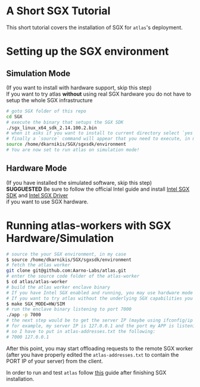 # A Short SGX Tutorial

This short tutorial covers the installation of SGX for `atlas`'s deployment.

# Setting up the SGX environment
## Simulation Mode
(If you want to install with hardware support, skip this step)  
If you want to try atlas **without** using real SGX hardware you do not have to setup the whole SGX infrastructure
```sh
# goto SGX folder of this repo
cd SGX
# execute the binary that setups the SGX SDK
./sgx_linux_x64_sdk_2.14.100.2.bin
# when it asks if you want to install to current directory select `yes` (or choose the directory you want)
# finally a `source` command will appear that you need to execute, in my case:  
source /home/dkarnikis/SGX/sgxsdk/environment
# You are now set to run atlas on simulation mode!
```
## Hardware Mode
(If you have installed the simulated software, skip this step)  
**SUGGUESTED** Be sure to follow the official Intel guide and install  [Intel SGX SDK](https://github.com/intel/linux-sgx) and [Intel SGX Driver](https://github.com/intel/linux-sgx-driver)  
if you want to use SGX hardware.

# Running atlas-workers with SGX Hardware/Simulation
```sh
# source the your SGX environment, in my case
$ source /home/dkarnikis/SGX/sgxsdk/environment
# fetch the atlas worker
git clone git@github.com:Aarno-Labs/atlas.git
# enter the source code folder of the atlas-worker 
$ cd atlas/atlas-worker
# build the atlas worker enclave binary
# If you have Intel SGX enabled and running, you may use hardware mode `SGX_MODE=HW`
# If you want to try atlas without the underlying SGX capabilities you may use simulated mode `SGX_MODE=SIM`
$ make SGX_MODE=HW/SIM
# run the enclave binary listening to port 7000
./app -p 7000
# the next step would be to get the server IP (maybe using ifconfig/ip addr) and put in atlas-addresses.txt in the atlas-client
# for example, my server IP is 127.0.0.1 and the port my APP is listening is 7000
# so I have to put in atlas-addresses.txt the following:
# 7000 127.0.0.1
```
After this point, you may start offloading requests to the remote SGX worker (after you have properly edited the `atlas-addresses.txt` to contain the PORT IP of your server) from the client.

In order to run and test `atlas` follow [this](https://github.com/Aarno-Labs/atlas/blob/master/atlas-guides/atlas_pi.md) guide 
after finishing SGX installation.
